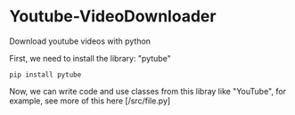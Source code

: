 # Youtube-VideoDownloader
Download youtube videos with python

First, we need to install the library: "pytube"

`pip install pytube`

Now, we can write code and use classes from this libray like "YouTube", for example, see more of this here [/src/file.py]